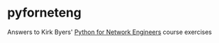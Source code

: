 # pyforneteng

Answers to Kirk Byers' [Python for Network Engineers](https://pynet.twb-tech.com/) course exercises
